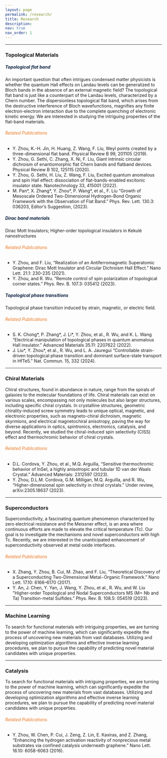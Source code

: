 ```yaml
---
layout: page
permalink: /research/
title: Research
description: 
nav: true
nav_order: 1
---
```

<hr>
<h3><b>Topological Materials</b></h3>
<h5 style="color: #0c2340;"><b>Topological flat band</b></h5>
An important question that often intrigues condensed matter physicists is whether the quantum Hall effects on Landau levels can be generalized to Bloch bands in the absence of an external magnetic field? The topological flat band is just like a counterpart of the Landau levels, characterized by a Chern number. The dispersionless topological flat band, which arises from the destructive interference of Bloch wavefunctions, magnifies any finite electron-electron interaction due to the complete quenching of electronic kinetic energy. We are interested in studying the intriguing properties of the flat-band materials.
<h6 style="color: #e87722;">Related Publications</h6>
<ul>
    <li>Y. Zhou, K.-H. Jin, H. Huang, Z. Wang, F. Liu, Weyl points created by a three-dimensional flat band. Physical Review B 99, 201105 (2019).
</li>
    <li>Y. Zhou, G. Sethi, C. Zhang, X. Ni, F. Liu, Giant intrinsic circular dichroism of enantiomorphic flat Chern bands and flatband devices. Physical Review B 102, 125115 (2020).</li>
    <li>Y. Zhou, G. Sethi, H. Liu, Z. Wang, F. Liu, Excited quantum anomalous and spin Hall effect: dissociation of flat-bands-enabled excitonic insulator state. Nanotechnology 33, 415001 (2022).</li>
    <li>M. Pan*, X. Zhang*, Y. Zhou*, P. Wang*, et al., F. Liu “Growth of Mesoscale Ordered Two-Dimensional Hydrogen-Bond Organic Framework with the Observation of Flat Band.” Phys. Rev. Lett. 130.3: 036203, Editor’s Suggestion, (2023).</li>
</ul>

<h5 style="color: #0c2340;"><b>Dirac band materials</b></h5>
Dirac Mott Insulators; Higher-order topological insulators in Kekulé nanostructures
<h6 style="color: #e87722;">Related Publications</h6>
<ul>
    <li>Y. Zhou, and F. Liu, “Realization of an Antiferromagnetic Superatomic Graphene: Dirac Mott Insulator and Circular Dichroism Hall Effect.” Nano Lett. 21.1: 230-235 (2021).</li>
    <li>Y. Zhou, and R. Wu. “Remote control of spin polarization of topological corner states.” Phys. Rev. B. 107.3: 035412 (2023).</li>
</ul>

<h5 style="color: #0c2340;"><b>Topological phase transitions</b></h5>
Topological phase transition induced by strain, magnetic, or electric field.
<h6 style="color: #e87722;">Related Publications</h6>
<ul>
    <li>S. K. Chong*, P. Zhang*, J. Li*, Y. Zhou, et al., R. Wu, and K. L. Wang “Electrical manipulation of topological phases in quantum anomalous Hall insulator.” Advanced Materials 35.11: 2207622 (2022).</li>
    <li>J. Liu*, Y. Zhou*, et al., R. Wu, and L. A. Jauregui “Controllable strain-driven topological phase transition and dominant surface-state transport in HfTe5.” Nat. Commun. 15, 332 (2024).</li>
</ul>

<hr>
<h3><b>Chiral Materials</b></h3>
Chiral structures, found in abundance in nature, range from the spirals of galaxies to the molecular foundations of life. Chiral materials can exist on various scales, encompassing not only molecules but also larger structures, including specific chiral crystals. In crystalline structures, geometric chirality-induced screw symmetry leads to unique optical, magnetic, and electronic properties, such as magneto-chiral dichroism, magnetic skyrmions, and electrical magnetochiral anisotropy, paving the way for diverse applications in optics, spintronics, electronics, catalysis, and beyond. Recently, we studied the chiral-induced spin selectivity (CISS) effect and thermochromic behavior of chiral crystals.
<h6 style="color: #e87722;">Related Publications</h6>
<ul>
    <li>D.L. Cordova, Y. Zhou, et al., M.Q. Arguilla, “Sensitive thermochromic behavior of InSeI, a highly anisotropic and tubular 1D van der Waals Crystal.” Advanced Materials: 2312597 (2023).</li>
    <li>Y. Zhou, D.L.M. Cordova, G.M. Milligan, M.Q. Arguilla, and R. Wu, “Higher-dimensional spin selectivity in chiral crystals.” Under review, arXiv:2305.18637 (2023).</li>
</ul>

<hr>
<h3><b>Superconductors</b></h3>
Superconductivity, a fascinating quantum phenomenon characterized by zero electrical resistance and the Meissner effect, is an area where continuous efforts are made to elevate the critical temperature (Tc). Our goal is to investigate the mechanisms and novel superconductors with high Tc. Recently, we are interested in the unanticipated enhancement of superconductivity observed at metal oxide interfaces.
<h6 style="color: #e87722;">Related Publications</h6>
<ul>
    <li>X. Zhang, Y. Zhou, B. Cui, M. Zhao, and F. Liu, “Theoretical Discovery of a Superconducting Two-Dimensional Metal−Organic Framework.” Nano Lett. 17.10: 6166–6170 (2017).</li>
    <li>Y. An, J. Chen, Y. Yan, J. Wang, Y. Zhou, et al., R. Wu, and W. Liu "Higher-order Topological and Nodal Superconductors MS (M= Nb and Ta) Transition-metal Sulfides.” Phys. Rev. B. 108.5: 054519 (2023).</li>
</ul>

<hr>
<h3><b>Machine Learning</b></h3>
To search for functional materials with intriguing properties, we are turning to the power of machine learning, which can significantly expedite the process of uncovering new materials from vast databases. Utilizing and developing optimization algorithms and effective inverse learning procedures, we plan to pursue the capability of predicting novel material candidates with unique properties.

<hr>
<h3><b>Catalysis</b></h3>
To search for functional materials with intriguing properties, we are turning to the power of machine learning, which can significantly expedite the process of uncovering new materials from vast databases. Utilizing and developing optimization algorithms and effective inverse learning procedures, we plan to pursue the capability of predicting novel material candidates with unique properties.
<h6 style="color: #e87722;">Related Publications</h6>
<ul>
    <li>Y. Zhou, W. Chen, P. Cui, J. Zeng, Z. Lin, E. Kaxiras, and Z. Zhang, “Enhancing the hydrogen activation reactivity of nonprecious metal substrates via confined catalysis underneath graphene.” Nano Lett. 16.10: 6058-6063 (2016).</li>
</ul>
